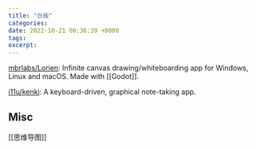 ```yaml
---
title: "白板"
categories: 
date: 2022-10-21 00:36:39 +0800
tags: 
excerpt: 
---
```



[mbrlabs/Lorien](https://github.com/mbrlabs/Lorien): Infinite canvas drawing/whiteboarding app for Windows, Linux and macOS. Made with [[Godot]].

[i11u/kenki](https://github.com/i11u/kenki): A keyboard-driven, graphical note-taking app.


## Misc

[[思维导图]]

